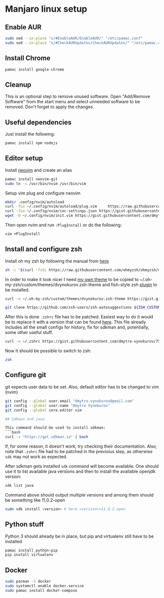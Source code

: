 # Manjaro linux setup 

## Enable AUR 

```bash
sudo sed --in-place "s/#EnableAUR/EnableAUR/" "/etc/pamac.conf"
sudo sed --in-place "s/#CheckAURUpdates/CheckAURUpdates/" "/etc/pamac.conf"
```

## Install Chrome

```bash
pamac install google-chrome
```

## Cleanup 

This is an optional step to remove unused software. Open "Add/Remove Software" from 
the start menu and select unneeded software to be removed. Don't forget to apply 
the changes. 

## Useful dependencies

Just install the following:
```bash
pamac install npm nodejs
```


## Editor setup 

Install [neovim](https://github.com/neovim/neovim) and create an alias
```bash
pamac install neovim-git
sudo ln -s /usr/bin/nvim /usr/bin/vim
```

Setup vim plug and configure neovim
```bash
mkdir .config/nvim/autoload
curl -fLo ~/.config/nvim/autoload/plug.vim     https://raw.githubusercontent.com/junegunn/vim-plug/master/plug.vim
curl -fLo ~/.config/nvim/coc-settings.json https://gist.githubusercontent.com/dmytro-vynokurov/08f37354723fd5728df94cabfc0fec11/raw/f1d31657f91120b525d2c865811bfa7aa0ed04e4/coc-settings.json
wget -O ~/.config/nvim/init.vim https://gist.githubusercontent.com/dmytro-vynokurov/1ce203ef7c2fde1ed7f65cd5bcbe3688/raw/4265f1753ba4ec116b9f2782dc4bc5326e7a778a/init.vim
```

Then open nvim and run `:PlugInstall` or do the following:
```bash
vim +PlugInstall
```

## Install and configure zsh

Install oh my zsh by following the manual from [here](https://github.com/ohmyzsh/ohmyzsh)
```bash
sh -c "$(curl -fsSL https://raw.githubusercontent.com/ohmyzsh/ohmyzsh/master/tools/install.sh)"
```

In order to make it look nicer I need [my own theme](https://gist.github.com/dmytro-vynokurov/1ca5ea2ecb57351c135eec2ad31a1bcf) 
to be copied to ~/.oh-my-zsh/custom/themes/dvynokurov.zsh-theme and 
fish-style zsh [plugin](https://github.com/zsh-users/zsh-autosuggestions) to be installed. 

```bash
curl -o ~/.oh-my-zsh/custom/themes/dvynokurov.zsh-theme https://gist.githubusercontent.com/dmytro-vynokurov/1ca5ea2ecb57351c135eec2ad31a1bcf/raw/4f50a5ba6cfd3bd322e0c85fd0e4049606a7acab/dvynokurov.zsh-theme

git clone https://github.com/zsh-users/zsh-autosuggestions ${ZSH_CUSTOM:-~/.oh-my-zsh/custom}/plugins/zsh-autosuggestions
```

After this is done `.zshrc` file has to be patched. Easiest way to do it would be to replace it with 
a version that can be found 
[here](https://gist.github.com/dmytro-vynokurov/7558fd0ec0535fd5876645d0ab86c2e2). This file already 
includes all the small configs for history, fix for sdkman and, potentially, some other useful stuff.

```bash
curl -o ~/.zshrc https://gist.githubusercontent.com/dmytro-vynokurov/7558fd0ec0535fd5876645d0ab86c2e2/raw/6f93cf9706a71e350687ca4b3d63face1729794a/.zshrc
```

Now it should be possible to switch to zsh:
```bash
zsh
```

## Configure git 

git expects user data to be set. Also, default editor has to be changed to vim (nvim)
```bash
git config --global user.email "dmytro.vynokurov@gmail.com"
git config --global user.name "Dmytro Vynokurov"
git config --global core.editor vim

## Sdkman and java 

This command should be used to install sdkman: 
```bash
curl -s "https://get.sdkman.io" | bash
```

If, for some reason, it doesn't work, try checking their documentation. 
Also, note that `.zshrc` file had to be patched in the previoius step, as otherwise `sdk` may not
work as expected. 

After sdkman gets installed `sdk` command will become available. One should use it to list 
available java versions and then to install the available openjdk version: 

```bash
sdk list java 
```

Command above should output multiple versions and among them should be something like 11.0.2-open
```bash
sudo sdk install <version> # here <version>=11.0.2.open
```

## Python stuff

Python 3 should already be in place, but pip and virtualenv still have to be installed
```bash
pamac install python-pip
pip install virtualenv
```

## Docker

```bash
sudo pacman -S docker
sudo systemctl enable docker.service
sudo pamac install docker-compose
```

